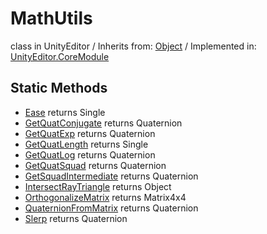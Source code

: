 # MathUtils
class in UnityEditor
 / Inherits from: <a href="https://docs.unity3d.com/6000.1/Documentation/ScriptReference/Object.html">Object</a> / Implemented in: <a href="https://docs.unity3d.com/6000.1/Documentation/ScriptReference/UnityEditor.CoreModule.html">UnityEditor.CoreModule</a>

## Static Methods
- <a href="https://docs.unity3d.com/6000.1/Documentation/ScriptReference/MathUtils.Ease.html">Ease</a> returns Single
- <a href="https://docs.unity3d.com/6000.1/Documentation/ScriptReference/MathUtils.GetQuatConjugate.html">GetQuatConjugate</a> returns Quaternion
- <a href="https://docs.unity3d.com/6000.1/Documentation/ScriptReference/MathUtils.GetQuatExp.html">GetQuatExp</a> returns Quaternion
- <a href="https://docs.unity3d.com/6000.1/Documentation/ScriptReference/MathUtils.GetQuatLength.html">GetQuatLength</a> returns Single
- <a href="https://docs.unity3d.com/6000.1/Documentation/ScriptReference/MathUtils.GetQuatLog.html">GetQuatLog</a> returns Quaternion
- <a href="https://docs.unity3d.com/6000.1/Documentation/ScriptReference/MathUtils.GetQuatSquad.html">GetQuatSquad</a> returns Quaternion
- <a href="https://docs.unity3d.com/6000.1/Documentation/ScriptReference/MathUtils.GetSquadIntermediate.html">GetSquadIntermediate</a> returns Quaternion
- <a href="https://docs.unity3d.com/6000.1/Documentation/ScriptReference/MathUtils.IntersectRayTriangle.html">IntersectRayTriangle</a> returns Object
- <a href="https://docs.unity3d.com/6000.1/Documentation/ScriptReference/MathUtils.OrthogonalizeMatrix.html">OrthogonalizeMatrix</a> returns Matrix4x4
- <a href="https://docs.unity3d.com/6000.1/Documentation/ScriptReference/MathUtils.QuaternionFromMatrix.html">QuaternionFromMatrix</a> returns Quaternion
- <a href="https://docs.unity3d.com/6000.1/Documentation/ScriptReference/MathUtils.Slerp.html">Slerp</a> returns Quaternion
